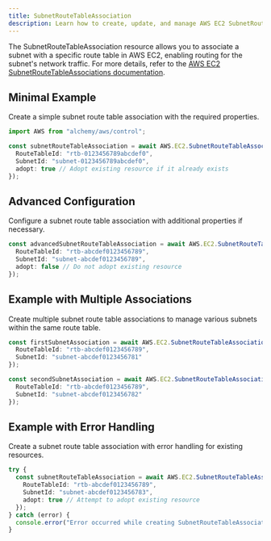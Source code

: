 ```yaml
---
title: SubnetRouteTableAssociation
description: Learn how to create, update, and manage AWS EC2 SubnetRouteTableAssociations using Alchemy Cloud Control.
---
```



The SubnetRouteTableAssociation resource allows you to associate a subnet with a specific route table in AWS EC2, enabling routing for the subnet's network traffic. For more details, refer to the [AWS EC2 SubnetRouteTableAssociations documentation](https://docs.aws.amazon.com/ec2/latest/userguide/).

## Minimal Example

Create a simple subnet route table association with the required properties.

```ts
import AWS from "alchemy/aws/control";

const subnetRouteTableAssociation = await AWS.EC2.SubnetRouteTableAssociation("mySubnetAssociation", {
  RouteTableId: "rtb-0123456789abcdef0",
  SubnetId: "subnet-0123456789abcdef0",
  adopt: true // Adopt existing resource if it already exists
});
```

## Advanced Configuration

Configure a subnet route table association with additional properties if necessary.

```ts
const advancedSubnetRouteTableAssociation = await AWS.EC2.SubnetRouteTableAssociation("advancedSubnetAssociation", {
  RouteTableId: "rtb-abcdef0123456789",
  SubnetId: "subnet-abcdef0123456789",
  adopt: false // Do not adopt existing resource
});
```

## Example with Multiple Associations

Create multiple subnet route table associations to manage various subnets within the same route table.

```ts
const firstSubnetAssociation = await AWS.EC2.SubnetRouteTableAssociation("firstSubnetAssociation", {
  RouteTableId: "rtb-abcdef0123456789",
  SubnetId: "subnet-abcdef0123456781"
});

const secondSubnetAssociation = await AWS.EC2.SubnetRouteTableAssociation("secondSubnetAssociation", {
  RouteTableId: "rtb-abcdef0123456789",
  SubnetId: "subnet-abcdef0123456782"
});
```

## Example with Error Handling

Create a subnet route table association with error handling for existing resources.

```ts
try {
  const subnetRouteTableAssociation = await AWS.EC2.SubnetRouteTableAssociation("errorHandledAssociation", {
    RouteTableId: "rtb-abcdef0123456789",
    SubnetId: "subnet-abcdef0123456783",
    adopt: true // Attempt to adopt existing resource
  });
} catch (error) {
  console.error("Error occurred while creating SubnetRouteTableAssociation:", error);
}
```
